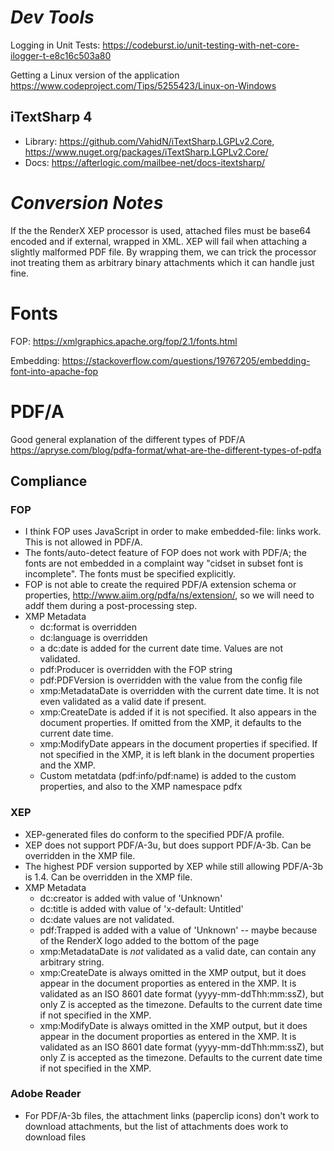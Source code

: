 # _Dev Tools_
Logging in Unit Tests:
https://codeburst.io/unit-testing-with-net-core-ilogger-t-e8c16c503a80

Getting a Linux version of the application
https://www.codeproject.com/Tips/5255423/Linux-on-Windows

## iTextSharp 4
 * Library:  https://github.com/VahidN/iTextSharp.LGPLv2.Core, https://www.nuget.org/packages/iTextSharp.LGPLv2.Core/
 * Docs: https://afterlogic.com/mailbee-net/docs-itextsharp/

# _Conversion Notes_
If the the RenderX XEP processor is used, attached files must be base64 encoded and if external, wrapped in XML.  XEP will fail when attaching a slightly malformed PDF file.
By wrapping them, we can trick the processor inot treating them as arbitrary binary attachments which it can handle just fine.

# Fonts
FOP: https://xmlgraphics.apache.org/fop/2.1/fonts.html

Embedding: https://stackoverflow.com/questions/19767205/embedding-font-into-apache-fop

# PDF/A

Good general explanation of the different types of PDF/A
https://apryse.com/blog/pdfa-format/what-are-the-different-types-of-pdfa

## Compliance
### FOP
  * I think FOP uses JavaScript in order to make embedded-file: links work.  This is not allowed in PDF/A.
  * The fonts/auto-detect feature of FOP does not work with PDF/A; the fonts are not embedded in a complaint way "cidset in subset font is incomplete".  The fonts must be specified explicitly.
  * FOP is not able to create the required PDF/A extension schema or properties, http://www.aiim.org/pdfa/ns/extension/, so we will need to addf them during a post-processing step.
  * XMP Metadata
    * dc:format is overridden
    * dc:language is overridden
    * a dc:date is added for the current date time.  Values are not validated.
    * pdf:Producer is overridden with the FOP string
    * pdf:PDFVersion is overridden with the value from the config file
    * xmp:MetadataDate is overridden with the current date time. It is not even validated as a valid date if present.
    * xmp:CreateDate is added if it is not specified. It also appears in the document properties. If omitted from the XMP, it defaults to the current date time.
    * xmp:ModifyDate appears in the document properties if specified. If not specified in the XMP, it is left blank in the document properties and the XMP.
    * Custom metatdata (pdf:info/pdf:name) is added to the custom properties, and also to the XMP namespace pdfx

### XEP
  * XEP-generated files do conform to the specified PDF/A profile.  
  * XEP does not support PDF/A-3u, but does support PDF/A-3b. Can be overridden in the XMP file.
  * The highest PDF version supported by XEP while still allowing PDF/A-3b is 1.4.  Can be overridden in the XMP file.
  * XMP Metadata
    * dc:creator is added with value of 'Unknown'
    * dc:title is added with value of 'x-default: Untitled'
    * dc:date values are not validated.
    * pdf:Trapped is added with a value of 'Unknown' -- maybe because of the RenderX logo added to the bottom of the page
    * xmp:MetadataDate is _not_ validated as a valid date, can contain any arbitrary string.
    * xmp:CreateDate is always omitted in the XMP output, but it does appear in the document proporties as entered in the XMP.  It is validated as an ISO 8601 date format (yyyy-mm-ddThh:mm:ssZ), but only Z is accepted as the timezone. 
    Defaults to the current date time if not specified in the XMP.
    * xmp:ModifyDate is always omitted in the XMP output, but it does appear in the document proporties as entered in the XMP.  It is validated as an ISO 8601 date format (yyyy-mm-ddThh:mm:ssZ), but only Z is accepted as the timezone.
    Defaults to the current date time if not specified in the XMP.

### Adobe Reader
  * For PDF/A-3b files, the attachment links (paperclip icons) don't work to download attachments, but the list of attachments does work to download files



